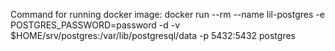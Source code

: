 Command for running docker image:
docker run --rm --name lil-postgres -e POSTGRES_PASSWORD=password -d -v $HOME/srv/postgres:/var/lib/postgresql/data -p 5432:5432 postgres